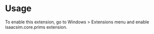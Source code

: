# Usage

To enable this extension, go to Windows > Extensions menu and enable isaacsim.core.prims extension.
